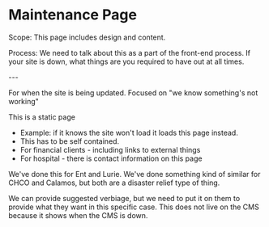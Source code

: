 # Maintenance Page

Scope: This page includes design and content.

Process: We need to talk about this as a part of the front-end process. If your site is down, what things are you required to have out at all times.

\---

For when the site is being updated. Focused on "we know something's not working"

This is a static page

* Example: if it knows the site won't load it loads this page instead.
* This has to be self contained.
* For financial clients - including links to external things
* For hospital - there is contact information on this page

We've done this for Ent and Lurie. We've done something kind of similar for CHCO and Calamos, but both are a disaster relief type of thing.

We can provide suggested verbiage, but we need to put it on them to provide what they want in this specific case. This does not live on the CMS because it shows when the CMS is down.


